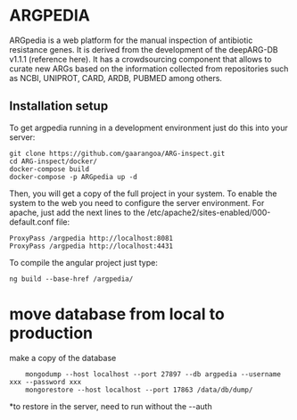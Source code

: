 # ARGPEDIA

ARGpedia is a web platform for the manual inspection of antibiotic resistance genes. It is derived from the development of the deepARG-DB v1.1.1 (reference here). It has a crowdsourcing component that allows to curate new ARGs based on the information collected from repositories such as NCBI, UNIPROT, CARD, ARDB, PUBMED among others.

## Installation setup

To get argpedia running in a development environment just do this into your server:

    git clone https://github.com/gaarangoa/ARG-inspect.git
    cd ARG-inspect/docker/
    docker-compose build
    docker-compose -p ARGpedia up -d

Then, you will get a copy of the full project in your system. To enable the system to the web you need to configure the server environment. For apache, just add the next lines to the /etc/apache2/sites-enabled/000-default.conf  file:

    ProxyPass /argpedia http://localhost:8081
    ProxyPass /argpedia http://localhost:4431

To compile the angular project just type:

    ng build --base-href /argpedia/

# move database from local to production
make a copy of the database

        mongodump --host localhost --port 27897 --db argpedia --username xxx --password xxx
        mongorestore --host localhost --port 17863 /data/db/dump/

*to restore in the server, need to run without the --auth

